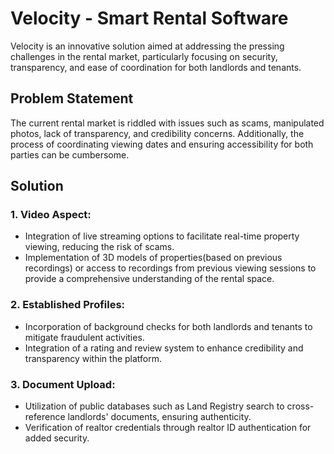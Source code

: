 # Velocity - Smart Rental Software

Velocity is an innovative solution aimed at addressing the pressing challenges in the rental market, particularly focusing on security, transparency, and ease of coordination for both landlords and tenants.

## Problem Statement

The current rental market is riddled with issues such as scams, manipulated photos, lack of transparency, and credibility concerns. Additionally, the process of coordinating viewing dates and ensuring accessibility for both parties can be cumbersome.

## Solution

### 1. Video Aspect:
   - Integration of live streaming options to facilitate real-time property viewing, reducing the risk of scams.
   - Implementation of 3D models of properties(based on previous recordings) or access to recordings from previous viewing sessions to provide a comprehensive understanding of the rental space.

### 2. Established Profiles:
   - Incorporation of background checks for both landlords and tenants to mitigate fraudulent activities.
   - Integration of a rating and review system to enhance credibility and transparency within the platform.

### 3. Document Upload:
   - Utilization of public databases such as Land Registry search to cross-reference landlords' documents, ensuring authenticity.
   - Verification of realtor credentials through realtor ID authentication for added security.